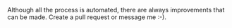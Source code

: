 Although all the process is automated, there are always improvements that can be made. Create a pull request or message me :-).
